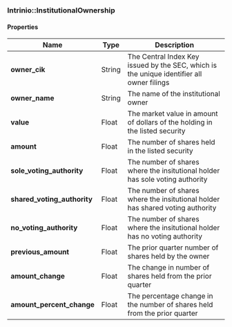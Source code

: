 

[//]: # (CLASS:Intrinio::InstitutionalOwnership)

[//]: # (KIND:object)

### Intrinio::InstitutionalOwnership

#### Properties

[//]: # (START_DEFINITION)

Name | Type | Description
------------ | ------------- | -------------
**owner_cik** | String | The Central Index Key issued by the SEC, which is the unique identifier all owner filings &nbsp;
**owner_name** | String | The name of the institutional owner &nbsp;
**value** | Float | The market value in amount of dollars of the holding in the listed security &nbsp;
**amount** | Float | The number of shares held in the listed security &nbsp;
**sole_voting_authority** | Float | The number of shares where the insitutional holder has sole voting authority &nbsp;
**shared_voting_authority** | Float | The number of shares where the insitutional holder has shared voting authority &nbsp;
**no_voting_authority** | Float | The number of shares where the insitutional holder has no voting authority &nbsp;
**previous_amount** | Float | The prior quarter number of shares held by the owner &nbsp;
**amount_change** | Float | The change in number of shares held from the prior quarter &nbsp;
**amount_percent_change** | Float | The percentage change in the number of shares held from the prior quarter &nbsp;

[//]: # (END_DEFINITION)



